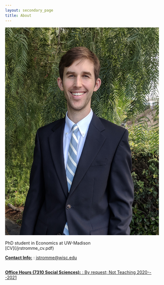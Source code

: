 ```yaml
---
layout: secondary_page
title: About
---
```

<style>
  .makespace {
     margin-bottom: 8.1cm;
  }
</style>


<img src="/headshot_oct_2018.jpg" class="about-avatar" /><br />


<div style="clear: both;" markdown="1">
PhD student in Economics at UW-Madison <br />
</div>
[CV](/jrstromme_cv.pdf)

<ins>**Contact Info:**</ins>
: jstromme@wisc.edu

   
<br /><ins>**Office Hours (7310 Social Sciences):**<ins>
: By request; Not Teaching 2020---2021



